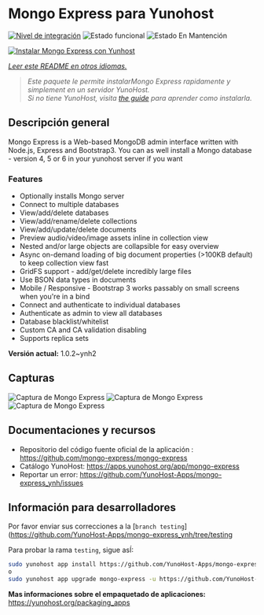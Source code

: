 <!--
Este archivo README esta generado automaticamente<https://github.com/YunoHost/apps/tree/master/tools/readme_generator>
No se debe editar a mano.
-->

# Mongo Express para Yunohost

[![Nivel de integración](https://dash.yunohost.org/integration/mongo-express.svg)](https://ci-apps.yunohost.org/ci/apps/mongo-express/) ![Estado funcional](https://ci-apps.yunohost.org/ci/badges/mongo-express.status.svg) ![Estado En Mantención](https://ci-apps.yunohost.org/ci/badges/mongo-express.maintain.svg)

[![Instalar Mongo Express con Yunhost](https://install-app.yunohost.org/install-with-yunohost.svg)](https://install-app.yunohost.org/?app=mongo-express)

*[Leer este README en otros idiomas.](./ALL_README.md)*

> *Este paquete le permite instalarMongo Express rapidamente y simplement en un servidor YunoHost.*  
> *Si no tiene YunoHost, visita [the guide](https://yunohost.org/install) para aprender como instalarla.*

## Descripción general

Mongo Express is a Web-based MongoDB admin interface written with Node.js, Express and Bootstrap3.
You can as well install a Mongo database - version 4, 5 or 6 in your yunohost server if you want 

### Features
- Optionally installs Mongo server
- Connect to multiple databases
- View/add/delete databases
- View/add/rename/delete collections
- View/add/update/delete documents
- Preview audio/video/image assets inline in collection view
- Nested and/or large objects are collapsible for easy overview
- Async on-demand loading of big document properties (>100KB default) to keep collection view fast
- GridFS support - add/get/delete incredibly large files
- Use BSON data types in documents
- Mobile / Responsive - Bootstrap 3 works passably on small screens when you're in a bind
- Connect and authenticate to individual databases
- Authenticate as admin to view all databases
- Database blacklist/whitelist
- Custom CA and CA validation disabling
- Supports replica sets


**Versión actual:** 1.0.2~ynh2

## Capturas

![Captura de Mongo Express](./doc/screenshots/collection-view.png)
![Captura de Mongo Express](./doc/screenshots/databases-view.png)
![Captura de Mongo Express](./doc/screenshots/document-edit.png)

## Documentaciones y recursos

- Repositorio del código fuente oficial de la aplicación : <https://github.com/mongo-express/mongo-express>
- Catálogo YunoHost: <https://apps.yunohost.org/app/mongo-express>
- Reportar un error: <https://github.com/YunoHost-Apps/mongo-express_ynh/issues>

## Información para desarrolladores

Por favor enviar sus correcciones a la [`branch testing`](https://github.com/YunoHost-Apps/mongo-express_ynh/tree/testing

Para probar la rama `testing`, sigue asÍ:

```bash
sudo yunohost app install https://github.com/YunoHost-Apps/mongo-express_ynh/tree/testing --debug
o
sudo yunohost app upgrade mongo-express -u https://github.com/YunoHost-Apps/mongo-express_ynh/tree/testing --debug
```

**Mas informaciones sobre el empaquetado de aplicaciones:** <https://yunohost.org/packaging_apps>
